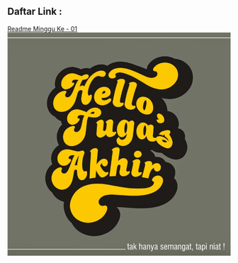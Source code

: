 ## Daftar Link :
[Readme Minggu Ke - 01](https://github.com/Apriliana2424/tct/tree/master/minggu%20ke-01)
![April](https://github.com/Apriliana2424/tct/blob/master/images/images.jpg)